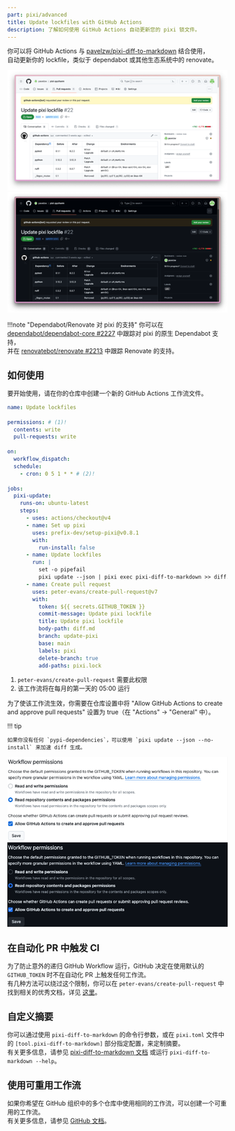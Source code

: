```yaml
---
part: pixi/advanced
title: Update lockfiles with GitHub Actions
description: 了解如何使用 GitHub Actions 自动更新您的 pixi 锁文件。
---
```


你可以将 GitHub Actions 与 [pavelzw/pixi-diff-to-markdown](https://github.com/pavelzw/pixi-diff-to-markdown) 结合使用，  
自动更新你的 lockfile，类似于 dependabot 或其他生态系统中的 renovate。

![更新 lockfiles](../assets/update-lockfile-light.png#only-light)  
![更新 lockfiles](../assets/update-lockfile-dark.png#only-dark)

!!!note "Dependabot/Renovate 对 pixi 的支持"
    你可以在 [dependabot/dependabot-core #2227](https://github.com/dependabot/dependabot-core/issues/2227#issuecomment-1709069470) 中跟踪对 pixi 的原生 Dependabot 支持，  
    并在 [renovatebot/renovate #2213](https://github.com/renovatebot/renovate/issues/2213) 中跟踪 Renovate 的支持。

## 如何使用

要开始使用，请在你的仓库中创建一个新的 GitHub Actions 工作流文件。

```yaml title=".github/workflows/update-lockfiles.yml"
name: Update lockfiles

permissions: # (1)!
  contents: write
  pull-requests: write

on:
  workflow_dispatch:
  schedule:
    - cron: 0 5 1 * * # (2)!

jobs:
  pixi-update:
    runs-on: ubuntu-latest
    steps:
      - uses: actions/checkout@v4
      - name: Set up pixi
        uses: prefix-dev/setup-pixi@v0.8.1
        with:
          run-install: false
      - name: Update lockfiles
        run: |
          set -o pipefail
          pixi update --json | pixi exec pixi-diff-to-markdown >> diff.md
      - name: Create pull request
        uses: peter-evans/create-pull-request@v7
        with:
          token: ${{ secrets.GITHUB_TOKEN }}
          commit-message: Update pixi lockfile
          title: Update pixi lockfile
          body-path: diff.md
          branch: update-pixi
          base: main
          labels: pixi
          delete-branch: true
          add-paths: pixi.lock
```

1. `peter-evans/create-pull-request` 需要此权限
2. 该工作流将在每月的第一天的 05:00 运行

为了使该工作流生效，你需要在仓库设置中将 "Allow GitHub Actions to create and approve pull requests" 设置为 true（在 "Actions" -> "General" 中）。

!!! tip

    如果你没有任何 `pypi-dependencies`，可以使用 `pixi update --json --no-install` 来加速 diff 生成。

![允许 GitHub Actions PR](../assets/allow-github-actions-prs-light.png#only-light)  
![允许 GitHub Actions PR](../assets/allow-github-actions-prs-dark.png#only-dark)

## 在自动化 PR 中触发 CI

为了防止意外的递归 GitHub Workflow 运行，GitHub 决定在使用默认的 `GITHUB_TOKEN` 时不在自动化 PR 上触发任何工作流。  
有几种方法可以绕过这个限制，你可以在 `peter-evans/create-pull-request` 中找到相关的优秀文档，详见 [这里](https://github.com/peter-evans/create-pull-request/blob/main/docs/concepts-guidelines.md#triggering-further-workflow-runs)。

## 自定义摘要

你可以通过使用 `pixi-diff-to-markdown` 的命令行参数，或在 `pixi.toml` 文件中的 `[tool.pixi-diff-to-markdown]` 部分指定配置，来定制摘要。  
有关更多信息，请参见 [pixi-diff-to-markdown 文档](https://github.com/pavelzw/pixi-diff-to-markdown) 或运行 `pixi-diff-to-markdown --help`。

## 使用可重用工作流

如果你希望在 GitHub 组织中的多个仓库中使用相同的工作流，可以创建一个可重用的工作流。  
有关更多信息，请参见 [GitHub 文档](https://docs.github.com/en/actions/using-workflows/reusing-workflows)。
